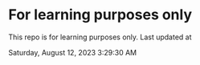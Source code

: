 # For learning purposes only
This repo is for learning purposes only.
Last updated at

Saturday, August 12, 2023 3:29:30 AM

